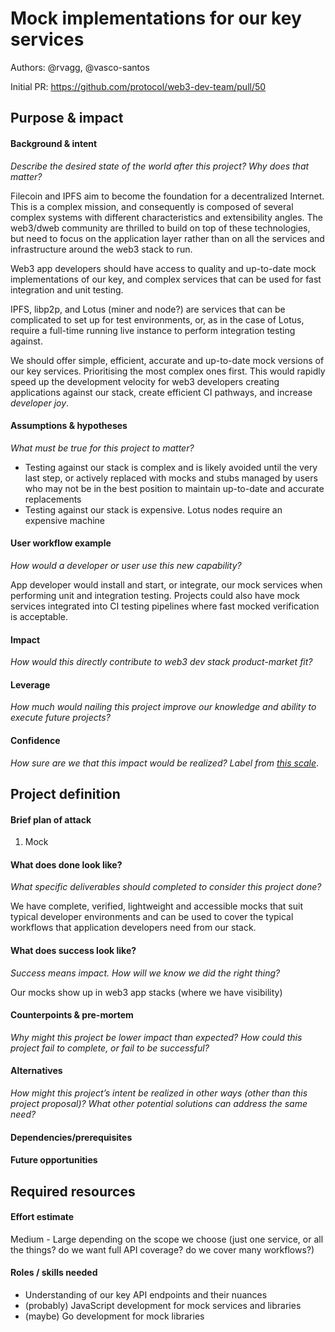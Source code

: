 # Mock implementations for our key services

Authors: @rvagg, @vasco-santos

Initial PR: https://github.com/protocol/web3-dev-team/pull/50

## Purpose &amp; impact 

#### Background &amp; intent

_Describe the desired state of the world after this project? Why does that matter?_

Filecoin and IPFS aim to become the foundation for a decentralized Internet. This is a complex mission, and consequently is composed of several complex systems with different characteristics and extensibility angles. The web3/dweb community are thrilled to build on top of these technologies, but need to focus on the application layer rather than on all the services and infrastructure around the web3 stack to run.

Web3 app developers should have access to quality and up-to-date mock implementations of our key, and complex services that can be used for fast integration and unit testing.

IPFS, libp2p, and Lotus (miner and node?) are services that can be complicated to set up for test environments, or, as in the case of Lotus, require a full-time running live instance to perform integration testing against.

We should offer simple, efficient, accurate and up-to-date mock versions of our key services. Prioritising the most complex ones first. This would rapidly speed up the development velocity for web3 developers creating applications against our stack, create efficient CI pathways, and increase _developer joy_.

#### Assumptions &amp; hypotheses

_What must be true for this project to matter?_

 * Testing against our stack is complex and is likely avoided until the very last step, or actively replaced with mocks and stubs managed by users who may not be in the best position to maintain up-to-date and accurate replacements
 * Testing against our stack is expensive. Lotus nodes require an expensive machine

#### User workflow example

_How would a developer or user use this new capability?_

App developer would install and start, or integrate, our mock services when performing unit and integration testing. Projects could also have mock services integrated into CI testing pipelines where fast mocked verification is acceptable.

#### Impact

_How would this directly contribute to web3 dev stack product-market fit?_

#### Leverage

_How much would nailing this project improve our knowledge and ability to execute future projects?_

#### Confidence

_How sure are we that this impact would be realized? Label from [this scale](https://medium.com/@nimay/inside-product-introduction-to-feature-priority-using-ice-impact-confidence-ease-and-gist-5180434e5b15)_.

## Project definition

#### Brief plan of attack

 1. Mock

#### What does done look like?

_What specific deliverables should completed to consider this project done?_

We have complete, verified, lightweight and accessible mocks that suit typical developer environments and can be used to cover the typical workflows that application developers need from our stack.

####  What does success look like?

_Success means impact. How will we know we did the right thing?_

Our mocks show up in web3 app stacks (where we have visibility)

#### Counterpoints &amp; pre-mortem

_Why might this project be lower impact than expected? How could this project fail to complete, or fail to be successful?_

#### Alternatives

_How might this project’s intent be realized in other ways (other than this project proposal)? What other potential solutions can address the same need?_

#### Dependencies/prerequisites

#### Future opportunities

## Required resources

#### Effort estimate

<!--T-shirt size rating of the size of the project. If the project might require external collaborators/teams, please note in the roles/skills section below). 
For a team of 3-5 people with the appropriate skills:
- Small, 1-2 weeks
- Medium, 3-5 weeks
- Large, 6-10 weeks
- XLarge, >10 weeks
Describe any choices and uncertainty in this scope estimate. (E.g. Uncertainty in the scope until design work is complete, low uncertainty in execution thereafter.)
-->

Medium - Large depending on the scope we choose (just one service, or all the things? do we want full API coverage? do we cover many workflows?)

#### Roles / skills needed

<!--Describe the knowledge/skill-sets and team that are needed for this project (e.g. PM, docs, protocol or library expertise, design expertise, etc.). If this project could be externalized to the community or a team outside PL's direct employment, please note that here.-->

 * Understanding of our key API endpoints and their nuances
 * (probably) JavaScript development for mock services and libraries
 * (maybe) Go development for mock libraries
